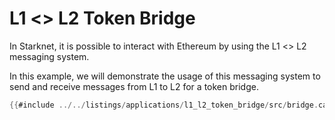 # L1 <> L2 Token Bridge

In Starknet, it is possible to interact with Ethereum by using the L1 <> L2 messaging system.

In this example, we will demonstrate the usage of this messaging system to send and receive messages from L1 to L2 for a token bridge.

```rust
{{#include ../../listings/applications/l1_l2_token_bridge/src/bridge.cairo}}
```
